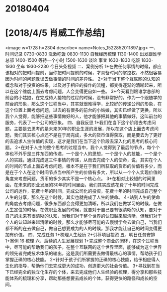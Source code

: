 # 20180404

# [2018/4/5 肖威工作总结]
<image w=1728 h=2304 describe= name=Notes_1522852011897.jpg>
一、时间记录
0730-0830 洗漱吃饭
0830-1130 自我经历梳理
1130-1400 出发跟谁学总部
1400-1500 等待一个小时
1500-1630 谈论 事宜
1630-1830 吃饭
1830-1930 坐车
1930-2230 今日头条视频
二、案例分析
1+在做任何事情的时候，都应该相对的把时间提前，当你把时间提前的时候，才具备时间的掌控权，不然很容易因为时间的问题耽误去做事情的时间的差异性。
2+对于当下整个互联网的认知的概念和对于投资的结果，以及对于相应的操作的流程，都变得逐渐的清晰起来，所以在这个维度上面去考虑问题，人会变得更自如一些。
3+今天看到跟谁学总部的前台的小姑娘，在完成待人接物的过程的时候，没有非常好的，作为一个跟随学的前台的形象，那么这个过程当中，其实就很难得学，比较好的传递公司的形象，在这个位置上面考虑问题，过去的有很多的前台的小姑娘，其实已经做了更换，所以我个人觉得，能够把这些事情做好的人，他才能够把其他的事情做好，这叫前台的服务，代表了一个公司的形象。
四、自我反思
1+我们在当下这个阶段去考虑问题，主要是去思考的是未来30年的职业生涯的发展，所以在这个店上面去考虑问题，我们其实核心点还不是在于局完成，多大的货币值得获取，而是要去为了更好的去追求人生价值的实现，这才是我们在当下这个阶段去深入化的思考的核心问题。
2+在对于人生的整个思考的过程当中，我个人觉得到了最后的节点，每个个体也不外乎是三件东西的传递，一个是个人的思想，一个是个人的技能，一个是个人的实践，通过完成这三件事情的传递，从而去完成个人的使命，说，其实在个人的时间的节点上面去考虑问题，根本不是在于我们所获取的货币的价值有多少，而是在于个人在这个时间节点当中所产生的价值有多大，所以从一个个人实现价值的角度来考虑问题，货币的多少其实不是一个核心点。
3+在相对比较短的时间里面，在未来的职业发展的30年的时间里面，我们其实应该花费了十年的时间完成公司的运作，花费十年的时间，完成公司化的投资，花费十年的时间完成自己整个人生的分享，那么在这个时候，其实也就完成了人生的使命。
4+站到人生的使命的角度去考虑问题，很多东西都会变得更加清晰，所以我们在做学习的时候，在做人生定位的时候，在做职业发展的时候，就要对于自己要有很清晰的认知，要对于自己的未来有很清晰的认知，当我们对于整个世界的认知越来越清晰，但我们对于个人的认知越来越清晰的时候，那么才能够尽可能的去慢慢学会去做自己，当我们都不断的在去做自己，做自己想要成为的人的时候，那我才能让自己的时间变得更加有价值。
四、完成任务
1+梳理人生经历
2+引荐项目投资
五、明日任务安排
1+案例 16 梳理
六、后续的人生发展规划
1+完成整个商业的闭环，在这个过程当中，尽可能的帮助我们的孩子，在整个互联网的这个世界里面，能够成为这个世界的领先者完成技术体系的输出，这是我们所需要去做得最核心的事情，帮助孩子们掌握正确的核心技能。
2+针对于孩子们所掌握的正确的核心技能，给予相应得人生化的指导，帮助他们去完成更大的成功，创造更大的社会价值。
3+寻找到在当下已经完全的独立化生存的个体，来去完成他们人生经验的梳理，得分享和那些技能体系的梳理和分享，帮助那些想要去成长的个体，获得更快的路径和成长的空间。
